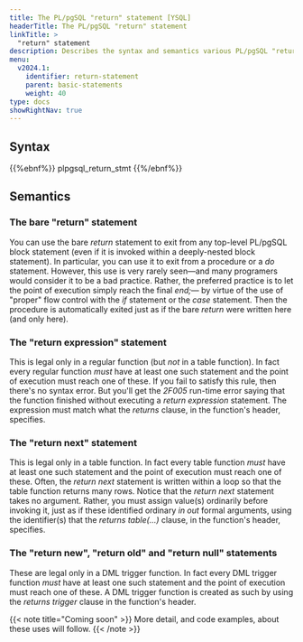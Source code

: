 ```yaml
---
title: The PL/pgSQL "return" statement [YSQL]
headerTitle: The PL/pgSQL "return" statement
linkTitle: >
  "return" statement
description: Describes the syntax and semantics various PL/pgSQL "return" statement variants[YSQL].
menu:
  v2024.1:
    identifier: return-statement
    parent: basic-statements
    weight: 40
type: docs
showRightNav: true
---
```


## Syntax

{{%ebnf%}}
  plpgsql_return_stmt
{{%/ebnf%}}

## Semantics

### The bare "return" statement

You can use the bare _return_ statement to exit from any top-level PL/pgSQL block statement (even if it is invoked within a deeply-nested block statement). In particular, you can use it to exit from a procedure or a _do_ statement. However, this use is very rarely seen—and many programers would consider it to be a bad practice. Rather, the preferred practice is to let the point of execution simply reach the final _end;_— by virtue of the use of "proper" flow control with the _if_ statement or the _case_ statement. Then the procedure is automatically exited just as if the bare _return_ were written here (and only here).

### The "return expression" statement

This is legal only in a regular function (but _not_ in a table function). In fact every regular function _must_ have at least one such statement and the point of execution must reach one of these. If you fail to satisfy this rule, then there's no syntax error. But you'll get the _2F005_ run-time error saying that the function finished without executing a _return expression_ statement. The expression must match what the _returns_ clause, in the function's header, specifies.

### The "return next" statement

This is legal only in a table function. In fact every table function _must_ have at least one such statement and the point of execution must reach one of these. Often, the _return next_ statement is written within a loop so that the table function returns many rows. Notice that the _return next_ statement takes no argument. Rather, you must assign value(s) ordinarily before invoking it, just as if these identified ordinary _in out_ formal arguments, using the identifier(s) that the _returns table(...)_ clause, in the function's header, specifies.

### The "return new", "return old" and "return null" statements

These are legal only in a DML trigger function. In fact every DML trigger function _must_ have at least one such statement and the point of execution must reach one of these. A DML trigger function is created as such by using the _returns trigger_ clause in the function's header.

<!--- _to_do_ --->
{{< note title="Coming soon" >}}
More detail, and code examples, about these uses will follow.
{{< /note >}}
